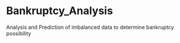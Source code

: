 # Bankruptcy_Analysis
Analysis and Prediction of imbalanced data to determine bankruptcy possibility
